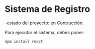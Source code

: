 <h1>Sistema de Registro</h1>

-estado del proyecto: en Contrucción.

Para ejecutar el sistema, debes poner:

```npm install react```
